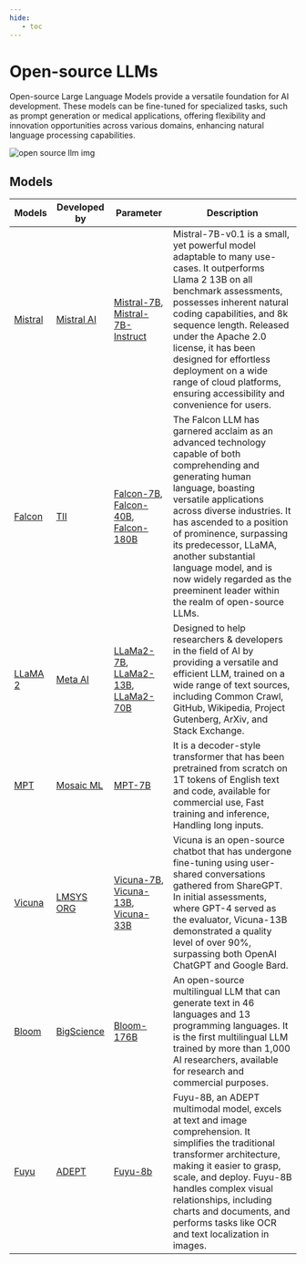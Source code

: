```yaml
---
hide:
   - toc
---
```


# Open-source LLMs

Open-source Large Language Models provide a versatile foundation for AI development. These models can be fine-tuned for specialized tasks, such as prompt generation or medical applications, offering flexibility and innovation opportunities across various domains, enhancing natural language processing capabilities.

<img src="/assets/images/osLLm.png" alt="open source llm img"/>

## Models

| Models                                              | Developed by                                     | Parameter                                                                                                                                                                                      | Description                                                                                                                                                                                                                                                                                                                                                                                         |
| --------------------------------------------------- | ------------------------------------------------ | ---------------------------------------------------------------------------------------------------------------------------------------------------------------------------------------------- | --------------------------------------------------------------------------------------------------------------------------------------------------------------------------------------------------------------------------------------------------------------------------------------------------------------------------------------------------------------------------------------------------- |
| [Mistral](https://mistral.ai/product/)              | [Mistral AI](https://mistral.ai/)                | [Mistral-7B](https://huggingface.co/mistralai/Mistral-7B-v0.1), [Mistral-7B-Instruct](https://huggingface.co/mistralai/Mistral-7B-Instruct-v0.1)                                               | Mistral-7B-v0.1 is a small, yet powerful model adaptable to many use-cases. It outperforms Llama 2 13B on all benchmark assessments, possesses inherent natural coding capabilities, and 8k sequence length. Released under the Apache 2.0 license, it has been designed for effortless deployment on a wide range of cloud platforms, ensuring accessibility and convenience for users.            |
| [Falcon](https://falconllm.tii.ae/)                 | [TII](https://falconllm.tii.ae/index.html)       | [Falcon-7B](https://huggingface.co/tiiuae/falcon-7b), [Falcon-40B](https://huggingface.co/tiiuae/falcon-40b), [Falcon-180B](https://huggingface.co/tiiuae/falcon-180B)                         | The Falcon LLM has garnered acclaim as an advanced technology capable of both comprehending and generating human language, boasting versatile applications across diverse industries. It has ascended to a position of prominence, surpassing its predecessor, LLaMA, another substantial language model, and is now widely regarded as the preeminent leader within the realm of open-source LLMs. |
| [LLaMA 2](https://ai.meta.com/llama/)               | [Meta AI](https://ai.meta.com/)                  | [LLaMa2-7B](https://huggingface.co/meta-llama/Llama-2-7b), [LLaMa2-13B](https://huggingface.co/meta-llama/Llama-2-13b-hf), [LLaMa2-70B](https://huggingface.co/meta-llama/Llama-2-70b-chat-hf) | Designed to help researchers & developers in the field of AI by providing a versatile and efficient LLM, trained on a wide range of text sources, including Common Crawl, GitHub, Wikipedia, Project Gutenberg, ArXiv, and Stack Exchange.                                                                                                                                                          |
| [MPT](https://www.mosaicml.com/mpt)                 | [Mosaic ML](https://www.mosaicml.com/)           | [MPT-7B](https://huggingface.co/mosaicml/mpt-7b)                                                                                                                                               | It is a decoder-style transformer that has been pretrained from scratch on 1T tokens of English text and code, available for commercial use, Fast training and inference, Handling long inputs.                                                                                                                                                                                                     |
| [Vicuna](https://lmsys.org/blog/2023-03-30-vicuna/) | [LMSYS ORG](https://lmsys.org/)                  | [Vicuna-7B](https://huggingface.co/lmsys/vicuna-7b-v1.5), [Vicuna-13B](https://huggingface.co/lmsys/vicuna-13b-v1.5-16k), [Vicuna-33B](https://huggingface.co/lmsys/vicuna-33b-v1.3)           | Vicuna is an open-source chatbot that has undergone fine-tuning using user-shared conversations gathered from ShareGPT. In initial assessments, where GPT-4 served as the evaluator, Vicuna-13B demonstrated a quality level of over 90%, surpassing both OpenAI ChatGPT and Google Bard.                                                                                                           |
| [Bloom](https://huggingface.co/bigscience/bloom)    | [BigScience](https://bigscience.huggingface.co/) | [Bloom-176B](https://huggingface.co/bigscience/bloom)                                                                                                                                          | An open-source multilingual LLM that can generate text in 46 languages and 13 programming languages. It is the first multilingual LLM trained by more than 1,000 AI researchers, available for research and commercial purposes.                                                                                                                                                                    |
| [Fuyu](https://www.adept.ai/blog/fuyu-8b)           | [ADEPT](https://www.adept.ai/)                   | [Fuyu-8b](https://huggingface.co/adept/fuyu-8b)                                                                                                                                                | Fuyu-8B, an ADEPT multimodal model, excels at text and image comprehension. It simplifies the traditional transformer architecture, making it easier to grasp, scale, and deploy. Fuyu-8B handles complex visual relationships, including charts and documents, and performs tasks like OCR and text localization in images.                                                                        |
